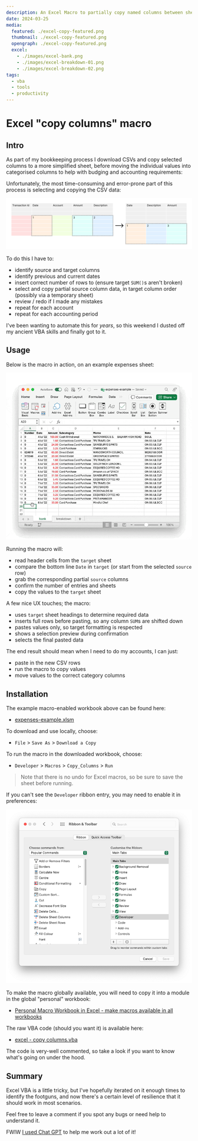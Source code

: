 ```yaml
---
description: An Excel Macro to partially copy named columns between sheets
date: 2024-03-25
media:
  featured: ./excel-copy-featured.png
  thumbnail: ./excel-copy-featured.png
  opengraph: ./excel-copy-featured.png
  excel:
    - ./images/excel-bank.png
    - ./images/excel-breakdown-01.png
    - ./images/excel-breakdown-02.png
tags:
  - vba
  - tools
  - productivity
---
```


# Excel "copy columns" macro

## Intro

As part of my bookkeeping process I download CSVs and copy selected columns to a more simplified sheet, before moving the individual values into categorised columns to help with budging and accounting requirements:

<MediaGallery media="excel" />

Unfortunately, the most time-consuming and error-prone part of this process is selecting and copying the CSV data:

![](./images/copy-example.png)

To do this I have to:

- identify source and target columns
- identify previous and current dates
- insert correct number of rows to (ensure target `SUM()`s aren't broken)
- select and copy partial source column data, in target column order (possibly via a temporary sheet)
- review / redo if I made any mistakes
- repeat for each account
- repeat for each accounting period

I've been wanting to automate this for _years_, so this weekend I dusted off my ancient VBA skills and finally got to it.

## Usage

Below is the macro in action, on an example expenses sheet:

![excel copy columns macro](./images/excel-macro.gif)

Running the macro will:

- read header cells from the `target` sheet
- compare the bottom line `Date` in `target` (or start from the selected `source` row)
- grab the corresponding partial `source` columns
- confirm the number of entries and sheets
- copy the values to the `target` sheet

A few nice UX touches; the macro:

- uses `target` sheet headings to determine required data
- inserts full rows before pasting, so any column `SUM`s are shifted down
- pastes values only, so target formatting is respected 
- shows a selection preview during confirmation
- selects the final pasted data

The end result should mean when I need to do my accounts, I can just:

- paste in the new CSV rows
- run the macro to copy values
- move values to the correct category columns

## Installation

The example macro-enabled workbook above can be found here:

- [expenses-example.xlsm](https://1drv.ms/x/s!AgFKfJKDVaVlly9l7JA24feSlsbX)

To download and use locally, choose:

- `File` &gt; `Save As` &gt; `Download a Copy`

To run the macro in the downloaded workbook, choose:

- `Developer` > `Macros` > `Copy_Columns` > `Run`

> Note that there is no undo for Excel macros, so be sure to save the sheet before running.

If you can't see the `Developer` ribbon entry, you may need to enable it in preferences:

![Excel preferences to enable the Developer ribbon item](./images/prefs-ribbon.png)

To make the macro globally available, you will need to copy it into a module in the global "personal" workbook:

- [Personal Macro Workbook in Excel - make macros available in all workbooks](https://www.ablebits.com/office-addins-blog/excel-personal-macro-workbook/)

The raw VBA code (should you want it) is available here:

- [excel - copy columns.vba](https://gist.github.com/davestewart/8301538c48a09162e868665ec67d6f3a)

The code is very-well commented, so take a look if you want to know what's going on under the hood.

## Summary

Excel VBA is a little tricky, but I've hopefully iterated on it enough times to identify the footguns, and now there's a certain level of resilience that it should work in most scenarios.

Feel free to leave a comment if you spot any bugs or need help to understand it. 

FWIW [I used Chat GPT](https://chat.openai.com/share/8f534429-f345-434e-8262-073f6b83465b) to help me work out a lot of it!
